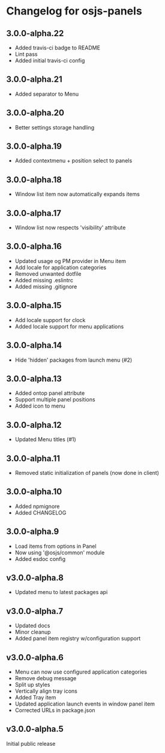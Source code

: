 # Changelog for osjs-panels

## 3.0.0-alpha.22

* Added travis-ci badge to README
* Lint pass
* Added initial travis-ci config

## 3.0.0-alpha.21

* Added separator to Menu

## 3.0.0-alpha.20

* Better settings storage handling

## 3.0.0-alpha.19

* Added contextmenu + position select to panels

## 3.0.0-alpha.18

* Window list item now automatically expands items

## 3.0.0-alpha.17

* Window list now respects 'visibility' attribute

## 3.0.0-alpha.16

* Updated usage og PM provider in Menu item
* Add locale for application categories
* Removed unwanted dotfile
* Added missing .eslintrc
* Added missing .gitignore

## 3.0.0-alpha.15

* Add locale support for clock
* Added locale support for menu applications

## 3.0.0-alpha.14

* Hide 'hidden' packages from launch menu (#2)

## 3.0.0-alpha.13

* Added ontop panel attribute
* Support multiple panel positions
* Added icon to menu

## 3.0.0-alpha.12

* Updated Menu titles (#1)

## 3.0.0-alpha.11

* Removed static initialization of panels (now done in client)

## 3.0.0-alpha.10

* Added npmignore
* Added CHANGELOG

## 3.0.0-alpha.9

* Load items from options in Panel
* Now using '@osjs/common' module
* Added esdoc config

## v3.0.0-alpha.8

* Updated menu to latest packages api

## v3.0.0-alpha.7

* Updated docs
* Minor cleanup
* Added panel item registry w/configuration support

## v3.0.0-alpha.6

* Menu can now use configured application categories
* Remove debug message
* Split up styles
* Vertically align tray icons
* Added Tray item
* Updated application launch events in window panel item
* Corrected URLs in package.json

## v3.0.0-alpha.5

Initial public release
